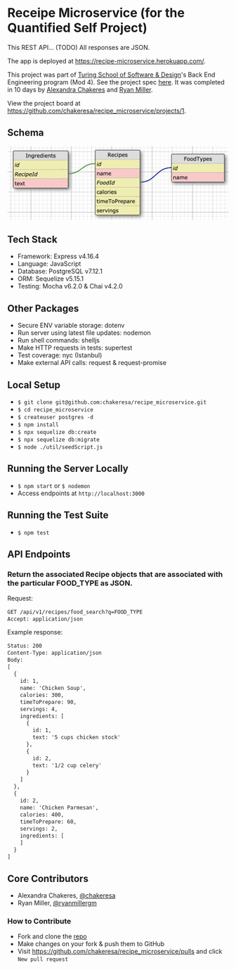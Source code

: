 # Receipe Microservice (for the Quantified Self Project)
This REST API... (TODO) All responses are JSON.

The app is deployed at https://recipe-microservice.herokuapp.com/.

This project was part of [Turing School of Software & Design](https://turing.io)'s Back End Engineering program (Mod 4). See the project spec [here](https://backend.turing.io/module4/projects/quantified_self/qs_server_side). It was completed in 10 days by [Alexandra Chakeres](https://github.com/chakeresa) and [Ryan Miller](https://github.com/ryanmillergm).

View the project board at https://github.com/chakeresa/recipe_microservice/projects/1.

## Schema
![schema](./public/images/schema.png)

## Tech Stack
 - Framework: Express v4.16.4
 - Language: JavaScript
 - Database: PostgreSQL v7.12.1
 - ORM: Sequelize v5.15.1
 - Testing: Mocha v6.2.0 & Chai v4.2.0

## Other Packages
 - Secure ENV variable storage: dotenv
 - Run server using latest file updates: nodemon
 - Run shell commands: shelljs
 - Make HTTP requests in tests: supertest
 - Test coverage: nyc (Istanbul)
 - Make external API calls: request & request-promise

## Local Setup
 - `$ git clone git@github.com:chakeresa/recipe_microservice.git`
 - `$ cd recipe_microservice`
 - `$ createuser postgres -d`
 - `$ npm install`
 - `$ npx sequelize db:create`
 - `$ npx sequelize db:migrate`
 - `$ node ./util/seedScript.js`

## Running the Server Locally
 - `$ npm start` or `$ nodemon`
 - Access endpoints at `http://localhost:3000`

## Running the Test Suite
 - `$ npm test`

## API Endpoints
### Return the associated Recipe objects that are associated with the particular FOOD_TYPE as JSON.
Request:
```
GET /api/v1/recipes/food_search?q=FOOD_TYPE
Accept: application/json
```
Example response:
```
Status: 200
Content-Type: application/json
Body:
[
  {
    id: 1,
    name: 'Chicken Soup',
    calories: 300,
    timeToPrepare: 90,
    servings: 4,
    ingredients: [
      {
        id: 1,
        text: '5 cups chicken stock'
      },
      {
        id: 2,
        text: '1/2 cup celery'
      }
    ]
  },
  {
    id: 2,
    name: 'Chicken Parmesan',
    calories: 400,
    timeToPrepare: 60,
    servings: 2,
    ingredients: [
    ]
  }
]
```

## Core Contributors
 - Alexandra Chakeres, [@chakeresa](https://github.com/chakeresa)
 - Ryan Miller, [@ryanmillergm](https://github.com/ryanmillergm)

### How to Contribute
 - Fork and clone the [repo](https://github.com/chakeresa/recipe_microservice)
 - Make changes on your fork & push them to GitHub
 - Visit https://github.com/chakeresa/recipe_microservice/pulls and click `New pull request`
